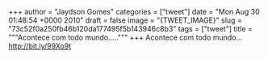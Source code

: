 
+++
author = "Jaydson Gomes"
categories = ["tweet"]
date = "Mon Aug 30 01:48:54 +0000 2010"
draft = false
image = "{TWEET_IMAGE}"
slug = "73c52f0a250fb46b120da177495f5b143946c8b3"
tags = ["tweet"]
title = """Acontece com todo mundo....."""
+++
Acontece com todo mundo... http://bit.ly/99Xo9t
